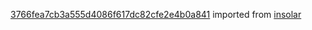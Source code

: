 [3766fea7cb3a555d4086f617dc82cfe2e4b0a841](https://github.com/insolar/insolar/commit/3766fea7cb3a555d4086f617dc82cfe2e4b0a841) imported from [insolar](https://github.com/insolar/insolar)
